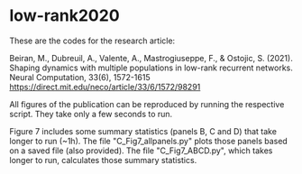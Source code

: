 # low-rank2020
These are the codes for the research article:

Beiran, M., Dubreuil, A., Valente, A., Mastrogiuseppe, F., & Ostojic, S. (2021). Shaping dynamics with multiple populations in low-rank recurrent networks. Neural Computation, 33(6), 1572-1615
https://direct.mit.edu/neco/article/33/6/1572/98291

All figures of the publication can be reproduced by running the respective script. They take only a few seconds to run.

Figure 7 includes some summary statistics (panels B, C and D) that take longer to run (~1h). The file "C_Fig7_allpanels.py" plots those panels based on a saved file (also provided). The file "C_Fig7_ABCD.py", which takes longer to run, calculates those summary statistics.
